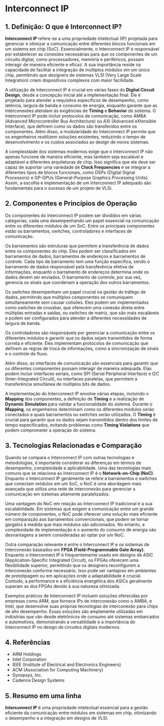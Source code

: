 # Interconnect IP

## 1. Definição: O que é **Interconnect IP**?
**Interconnect IP** refere-se a uma propriedade intelectual (IP) projetada para gerenciar e otimizar a comunicação entre diferentes blocos funcionais em um sistema em chip (SoC). Essencialmente, o Interconnect IP é responsável por estabelecer as conexões necessárias para que os componentes de um circuito digital, como processadores, memória e periféricos, possam interagir de maneira eficiente e eficaz. A sua importância reside na capacidade de facilitar a integração de múltiplos módulos em um único chip, permitindo que designers de sistemas VLSI (Very Large Scale Integration) criem dispositivos complexos com maior facilidade.

A utilização de Interconnect IP é crucial em várias fases do **Digital Circuit Design**, desde a concepção inicial até a implementação final. Ele é projetado para atender a requisitos específicos de desempenho, como latência, largura de banda e consumo de energia, enquanto garante que as interconexões atendam às exigências de **Timing** e **Behavior** do sistema. O Interconnect IP pode incluir protocolos de comunicação, como AMBA (Advanced Microcontroller Bus Architecture) ou AXI (Advanced eXtensible Interface), que definem como os dados são transferidos entre os componentes. Além disso, a modularidade do Interconnect IP permite que os engenheiros reutilizem soluções existentes, reduzindo o tempo de desenvolvimento e os custos associados ao design de novos sistemas.

A complexidade dos sistemas modernos exige que o Interconnect IP não apenas funcione de maneira eficiente, mas também seja escalável e adaptável a diferentes arquiteturas de chip. Isso significa que ele deve ser capaz de suportar uma variedade de **Clock Frequencies** e se integrar a diferentes tipos de blocos funcionais, como DSPs (Digital Signal Processors) e GP-GPUs (General-Purpose Graphics Processing Units). Assim, a escolha e implementação de um Interconnect IP adequado são fundamentais para o sucesso de um projeto de VLSI.

## 2. Componentes e Princípios de Operação
Os componentes do Interconnect IP podem ser divididos em várias categorias, cada uma desempenhando um papel essencial na comunicação entre os diferentes módulos de um SoC. Entre os principais componentes estão os barramentos, switches, controladores e interfaces de comunicação.

Os barramentos são estruturas que permitem a transferência de dados entre os componentes do chip. Eles podem ser classificados em barramentos de dados, barramentos de endereços e barramentos de controle. Cada tipo de barramento tem uma função específica, sendo o barramento de dados responsável pela transferência efetiva de informações, enquanto o barramento de endereços determina onde os dados devem ser enviados. O barramento de controle, por sua vez, gerencia os sinais que coordenam a operação dos outros barramentos.

Os switches desempenham um papel crucial na gestão do tráfego de dados, permitindo que múltiplos componentes se comuniquem simultaneamente sem causar colisões. Eles podem ser implementados como switches de crossbar, que oferecem uma conexão direta entre múltiplas entradas e saídas, ou switches de matriz, que são mais escaláveis e podem ser configurados para atender a diferentes necessidades de largura de banda.

Os controladores são responsáveis por gerenciar a comunicação entre os diferentes módulos e garantir que os dados sejam transmitidos de forma correta e eficiente. Eles implementam protocolos de comunicação que definem as regras de troca de informações, como a sincronização de sinais e o controle de fluxo.

Além disso, as interfaces de comunicação são essenciais para garantir que os diferentes componentes possam interagir de maneira adequada. Elas podem incluir interfaces seriais, como SPI (Serial Peripheral Interface) e I2C (Inter-Integrated Circuit), ou interfaces paralelas, que permitem a transferência simultânea de múltiplos bits de dados.

A implementação do Interconnect IP envolve várias etapas, incluindo o **Mapping** dos componentes, a definição de **Timing** e a realização de **Dynamic Simulation** para validar a funcionalidade do sistema. Durante o **Mapping**, os engenheiros determinam como os diferentes módulos serão conectados e quais barramentos ou switches serão utilizados. O **Timing** é crucial para garantir que os dados sejam transmitidos dentro dos limites de tempo especificados, evitando problemas como **Timing Violations** que podem comprometer a operação do sistema.

## 3. Tecnologias Relacionadas e Comparação
Quando se compara o Interconnect IP com outras tecnologias e metodologias, é importante considerar as diferenças em termos de desempenho, complexidade e aplicabilidade. Uma das tecnologias mais comuns que se relaciona ao Interconnect IP é o **Network-on-Chip (NoC)**. Enquanto o Interconnect IP geralmente se refere a barramentos e switches que conectam módulos em um SoC, o NoC é uma abordagem mais avançada que utiliza uma rede de interconexão para gerenciar a comunicação em sistemas altamente paralelizados.

Uma vantagem do NoC em relação ao Interconnect IP tradicional é a sua escalabilidade. Em sistemas que exigem a comunicação entre um grande número de componentes, o NoC pode oferecer uma solução mais eficiente em comparação aos barramentos convencionais, que podem se tornar gargalos à medida que mais módulos são adicionados. No entanto, a complexidade de implementação e o aumento do consumo de energia são desvantagens a serem consideradas ao optar por um NoC.

Outra comparação relevante é entre o Interconnect IP e os sistemas de interconexão baseados em **FPGA (Field-Programmable Gate Array)**. Enquanto o Interconnect IP é frequentemente usado em designs de ASIC (Application-Specific Integrated Circuit), os FPGAs oferecem uma flexibilidade superior, permitindo que os designers reconfigurem a interconexão conforme necessário. Isso pode ser vantajoso em ambientes de prototipagem ou em aplicações onde a adaptabilidade é crucial. Contudo, a performance e a eficiência energética dos ASICs geralmente superam as dos FPGAs devido à sua natureza otimizada.

Exemplos práticos de Interconnect IP incluem soluções oferecidas por empresas como ARM, que fornece IPs de interconexão como o AMBA, e Intel, que desenvolve suas próprias tecnologias de interconexão para chips de alto desempenho. Essas soluções são amplamente utilizadas em indústrias que vão desde eletrônicos de consumo até sistemas embarcados e automotivos, demonstrando a versatilidade e a importância do Interconnect IP no design de circuitos digitais modernos.

## 4. Referências
- ARM Holdings
- Intel Corporation
- IEEE (Institute of Electrical and Electronics Engineers)
- ACM (Association for Computing Machinery)
- Synopsys, Inc.
- Cadence Design Systems

## 5. Resumo em uma linha
**Interconnect IP** é uma propriedade intelectual essencial para a gestão eficiente da comunicação entre módulos em sistemas em chip, otimizando o desempenho e a integração em designs de VLSI.